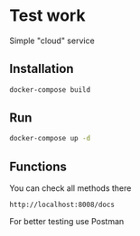 # Test work

Simple "cloud" service

## Installation

```bash
docker-compose build
```

## Run
```bash
docker-compose up -d
```

## Functions

You can check all methods there 

```url
http://localhost:8008/docs
```

For better testing use Postman